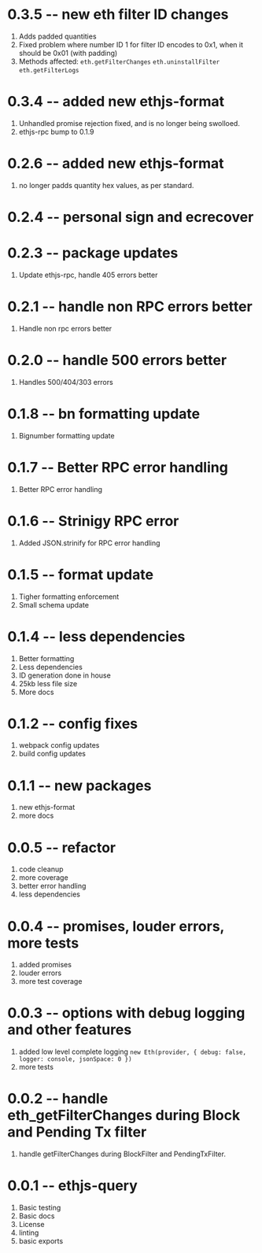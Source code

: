 # 0.3.5 -- new eth filter ID changes

1. Adds padded quantities
2. Fixed problem where number ID 1 for filter ID encodes to 0x1, when it should be 0x01 (with padding)
3. Methods affected: `eth.getFilterChanges` `eth.uninstallFilter` `eth.getFilterLogs`

# 0.3.4 -- added new ethjs-format

1. Unhandled promise rejection fixed, and is no longer being swolloed.
2. ethjs-rpc bump to 0.1.9

# 0.2.6 -- added new ethjs-format

1. no longer padds quantity hex values, as per standard.

# 0.2.4 -- personal sign and ecrecover

# 0.2.3 -- package updates

1. Update ethjs-rpc, handle 405 errors better

# 0.2.1 -- handle non RPC errors better

1. Handle non rpc errors better

# 0.2.0 -- handle 500 errors better

1. Handles 500/404/303 errors

# 0.1.8 -- bn formatting update

1. Bignumber formatting update

# 0.1.7 -- Better RPC error handling

1. Better RPC error handling

# 0.1.6 -- Strinigy RPC error

1. Added JSON.strinify for RPC error handling

# 0.1.5 -- format update

1. Tigher formatting enforcement
2. Small schema update

# 0.1.4 -- less dependencies

1. Better formatting
2. Less dependencies
3. ID generation done in house
4. 25kb less file size
5. More docs

# 0.1.2 -- config fixes

1. webpack config updates
2. build config updates

# 0.1.1 -- new packages

1. new ethjs-format
2. more docs

# 0.0.5 -- refactor

1. code cleanup
2. more coverage
3. better error handling
4. less dependencies

# 0.0.4 -- promises, louder errors, more tests

1. added promises
2. louder errors
3. more test coverage

# 0.0.3 -- options with debug logging and other features

1. added low level complete logging `new Eth(provider, { debug: false, logger: console, jsonSpace: 0 })`
2. more tests

# 0.0.2 -- handle eth_getFilterChanges during Block and Pending Tx filter

1. handle getFilterChanges during BlockFilter and PendingTxFilter.

# 0.0.1 -- ethjs-query

1. Basic testing
2. Basic docs
3. License
4. linting
5. basic exports
